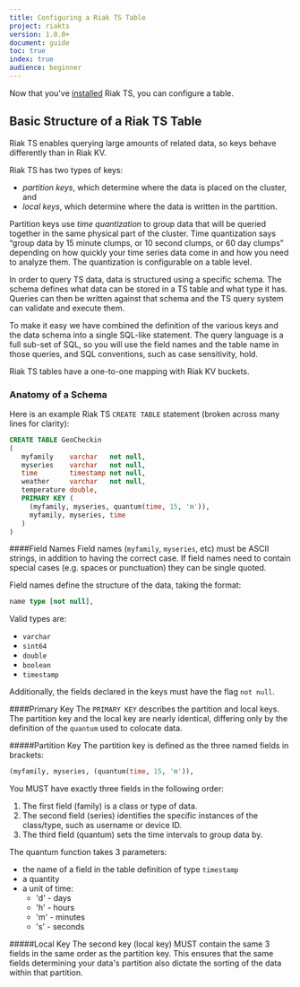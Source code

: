 ```yaml
---
title: Configuring a Riak TS Table
project: riakts
version: 1.0.0+
document: guide
toc: true
index: true
audience: beginner
---
```


[installing]: https://www.docs.basho.com/riakts/1.0.0/installing/

Now that you've [installed][installing] Riak TS, you can configure a table.

## Basic Structure of a Riak TS Table
Riak TS enables querying large amounts of related data, so keys behave differently than in Riak KV.

Riak TS has two types of keys:

* *partition keys*, which determine where the data is placed on the cluster, and
* *local keys*, which determine where the data is written in the partition.

Partition keys use *time quantization* to group data that will be queried together in the same physical part of the cluster. Time quantization says “group data by 15 minute clumps, or 10 second clumps, or 60 day clumps” depending on how quickly your time series data come in and how you need to analyze them. The quantization is configurable on a table level.

In order to query TS data, data is structured using a specific schema. The schema defines what data can be stored in a TS table and what type it has. Queries can then be written against that schema and the TS query system can validate and execute them.

To make it easy we have combined the definition of the various keys and the data schema into a single SQL-like statement. The query language is a full sub-set of SQL, so you will use the field names and the table name in those queries, and SQL conventions, such as case sensitivity, hold.

Riak TS tables have a one-to-one mapping with Riak KV buckets.


### Anatomy of a Schema
Here is an example Riak TS `CREATE TABLE` statement (broken across many lines for clarity):

```sql
CREATE TABLE GeoCheckin
(
   myfamily    varchar   not null,
   myseries    varchar   not null,
   time        timestamp not null,
   weather     varchar   not null,
   temperature double,
   PRIMARY KEY (
     (myfamily, myseries, quantum(time, 15, 'm')),
     myfamily, myseries, time
   )
)
```


####Field Names
Field names (`myfamily`, `myseries`, etc) must be ASCII strings, in addition to having the correct case. If field names need to contain special cases (e.g. spaces or punctuation) they can be single quoted.

Field names define the structure of the data, taking the format:

```sql
name type [not null],
```

Valid types are:

* `varchar`
* `sint64`
* `double`
* `boolean`
* `timestamp`

Additionally, the fields declared in the keys must have the flag `not null`.

####Primary Key
The `PRIMARY KEY` describes the partition and local keys. The partition key and the local key are nearly identical, differing only by the definition of the `quantum` used to colocate data.

#####Partition Key 
The partition key is defined as the three named fields in brackets:

```sql
(myfamily, myseries, (quantum(time, 15, 'm')),
```

You MUST have exactly three fields in the following order: 

1. The first field (family) is a class or type of data. 
2. The second field (series) identifies the specific instances of the class/type, such as username or device ID. 
3. The third field (quantum) sets the time intervals to group data by.

The quantum function takes 3 parameters:

* the name of a field in the table definition of type `timestamp`
* a quantity
* a unit of time:
  * 'd'  - days
  * 'h' - hours
  * 'm' - minutes
  * 's' - seconds

#####Local Key
The second key (local key) MUST contain the same 3 fields in the same order as the partition key. This ensures that the same fields determining your data's partition also dictate the sorting of the data within that partition.
